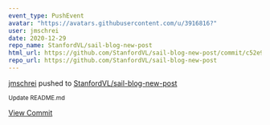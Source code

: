 ```yaml
---
event_type: PushEvent
avatar: "https://avatars.githubusercontent.com/u/3916816?"
user: jmschrei
date: 2020-12-29
repo_name: StanfordVL/sail-blog-new-post
html_url: https://github.com/StanfordVL/sail-blog-new-post/commit/c52e943e5176daadd6788d91aa4f650f98af22af
repo_url: https://github.com/StanfordVL/sail-blog-new-post
---
```


<a href='https://github.com/jmschrei' target='_blank'>jmschrei</a> pushed to <a href='https://github.com/StanfordVL/sail-blog-new-post' target='_blank'>StanfordVL/sail-blog-new-post</a>

<small>Update README.md</small>

<a href='https://github.com/StanfordVL/sail-blog-new-post/commit/c52e943e5176daadd6788d91aa4f650f98af22af' target='_blank'>View Commit</a>